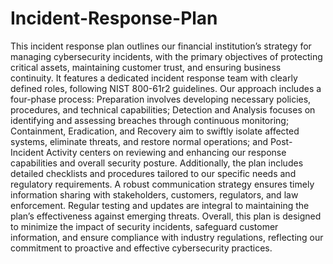 # Incident-Response-Plan

This incident response plan outlines our financial institution’s strategy for managing 
cybersecurity incidents, with the primary objectives of protecting critical assets, maintaining 
customer trust, and ensuring business continuity. It features a dedicated incident response 
team with clearly defined roles, following NIST 800-61r2 guidelines. Our approach includes 
a four-phase process: Preparation involves developing necessary policies, procedures, and 
technical capabilities; Detection and Analysis focuses on identifying and assessing breaches 
through continuous monitoring; Containment, Eradication, and Recovery aim to swiftly
isolate affected systems, eliminate threats, and restore normal operations; and Post-Incident 
Activity centers on reviewing and enhancing our response capabilities and overall security 
posture.
Additionally, the plan includes detailed checklists and procedures tailored to our specific 
needs and regulatory requirements. A robust communication strategy ensures timely 
information sharing with stakeholders, customers, regulators, and law enforcement. Regular 
testing and updates are integral to maintaining the plan’s effectiveness against emerging 
threats. Overall, this plan is designed to minimize the impact of security incidents, safeguard 
customer information, and ensure compliance with industry regulations, reflecting our 
commitment to proactive and effective cybersecurity practices.
